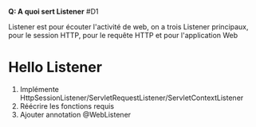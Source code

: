
**Q: A quoi sert Listener** #D1 

Listener est pour écouter l'activité de web, on a trois Listener principaux, pour le session HTTP, pour le requête HTTP et pour l'application Web

# Hello Listener

1. Implémente HttpSessionListener/ServletRequestListener/ServletContextListener
2. Réécrire les fonctions requis
3. Ajouter annotation @WebListener